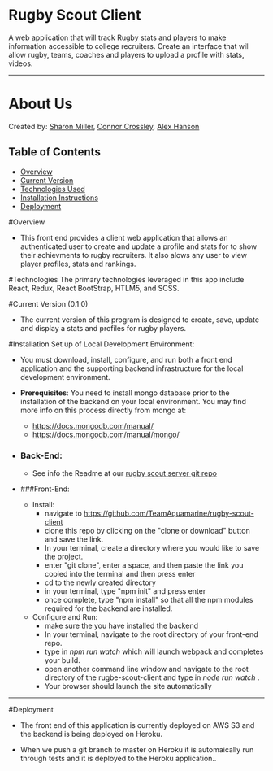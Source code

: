 # Rugby Scout Client
A web application that will track Rugby stats and players to make information accessible to college recruiters. Create an interface that will allow rugby, teams, coaches and players to upload a profile with stats, videos.
*****

# About Us
Created by: [Sharon Miller](https://github.com/SharonMiller), [Connor Crossley](https://github.com/Concross), [Alex Hanson](https://github.com/alexlhanson)

## Table of Contents
<!-- TOC -->

- [Overview](#Overview)
- [Current Version](#Current)
- [Technologies Used](#technologies-used)
- [Installation Instructions](#Installation)
- [Deployment](#Deployment) 

#Overview

* This front end provides a client web application that allows an authenticated user to create and update a profile and stats for to show their achievments to rugby recruiters. It also alows any user to view player profiles, stats and rankings.  

#Technologies
The primary technologies leveraged in this app include React, Redux, React BootStrap, HTLM5, and SCSS. 

 #Current Version (0.1.0)
  * The current version of this program is designed to create, save, update and display  a stats and profiles for rugby players.

 #Installation
  Set up of Local Development Environment:
  * You must download, install, configure, and run both a front end application and the supporting backend infrastructure for the local development environment.  
  * **Prerequisites**:  You need to install mongo database prior to the installation of the backend on your local environment. You may find more info on this process directly from mongo at:
    * https://docs.mongodb.com/manual/
    * https://docs.mongodb.com/manual/mongo/  
  * ### Back-End:   
    * See info the Readme at our [rugby scout server git repo](https://github.com/TeamAquamarine/rugby-scout-server)  
      

  * ###Front-End:   
    * Install:  
      * navigate to https://github.com/TeamAquamarine/rugby-scout-client  
      * clone this repo by clicking on the "clone or download" button and save the link.
      * In your terminal, create a directory where you would like to save the project.
      * enter "git clone", enter a space, and then paste the link you copied into the terminal and then press enter
      * cd to the newly created directory
      * in your terminal, type "npm init" and press enter
      * once complete, type "npm install" so that all the npm modules required for the backend are installed.
    * Configure and Run:
      * make sure the you have installed the backend
      * In your terminal, navigate to the root directory of your front-end repo.
      * type in *npm run watch*  which will launch webpack and completes your build. 
      * open another command line window and navigate to the root directory of the rugbe-scout-client and type in *node run watch* .  
      * Your browser should launch the site automatically  
         

  ****

  #Deployment
  * The front end of this application is currently deployed on AWS S3 and the backend is being deployed on Heroku. 
    
  * When we push a git branch to master on Heroku it is automaically run through tests and it is deployed to the Heroku application..   
   